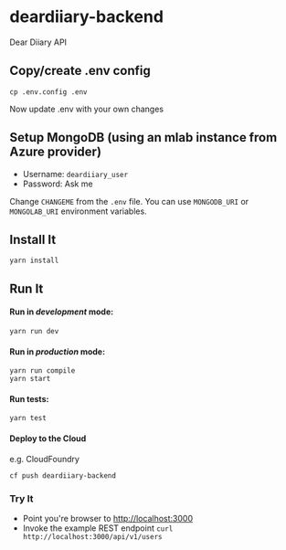 # deardiiary-backend

Dear Diiary API

## Copy/create .env config

```
cp .env.config .env
```
Now update .env with your own changes

## Setup MongoDB (using an mlab instance from Azure provider)

- Username: `deardiiary_user`
- Password: Ask me

Change `CHANGEME` from the `.env` file.
You can use `MONGODB_URI` or `MONGOLAB_URI` environment variables.

## Install It

```
yarn install
```

## Run It
#### Run in *development* mode:

```
yarn run dev
```

#### Run in *production* mode:

```
yarn run compile
yarn start
```

#### Run tests:

```
yarn test
```

#### Deploy to the Cloud
e.g. CloudFoundry

```
cf push deardiiary-backend
```

### Try It
* Point you're browser to [http://localhost:3000](http://localhost:3000)
* Invoke the example REST endpoint `curl http://localhost:3000/api/v1/users`
